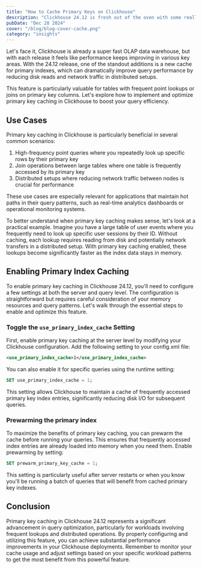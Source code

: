 ```yaml
---
title: "How to Cache Primary Keys on Clickhouse"
description: "Clickhouse 24.12 is fresh out of the oven with some really cool new features that enable even more efficient queries and cluster performance."
pubDate: "Dec 28 2024"
cover: "/blog/blog-cover-cache.png"
category: "insights"
---
```


Let's face it, Clickhouse is already a super fast OLAP data warehouse, but with each release it feels like performance keeps improving in various key areas. With the 24.12 release, one of the standout additions is a new cache for primary indexes, which can dramatically improve query performance by reducing disk reads and network traffic in distributed setups. 

This feature is particularly valuable for tables with frequent point lookups or joins on primary key columns. Let's explore how to implement and optimize primary key caching in Clickhouse to boost your query efficiency.

## Use Cases

Primary key caching in Clickhouse is particularly beneficial in several common scenarios:

1. High-frequency point queries where you repeatedly look up specific rows by their primary key
2. Join operations between large tables where one table is frequently accessed by its primary key
3. Distributed setups where reducing network traffic between nodes is crucial for performance

These use cases are especially relevant for applications that maintain hot paths in their query patterns, such as real-time analytics dashboards or operational monitoring systems.

To better understand when primary key caching makes sense, let's look at a practical example. Imagine you have a large table of user events where you frequently need to look up specific user sessions by their ID. Without caching, each lookup requires reading from disk and potentially network transfers in a distributed setup. With primary key caching enabled, these lookups become significantly faster as the index data stays in memory.

## Enabling Primary Index Caching

To enable primary key caching in Clickhouse 24.12, you'll need to configure a few settings at both the server and query level. The configuration is straightforward but requires careful consideration of your memory resources and query patterns. Let's walk through the essential steps to enable and optimize this feature.

### Toggle the `use_primary_index_cache` Setting

First, enable primary key caching at the server level by modifying your Clickhouse configuration. Add the following setting to your config.xml file:

```xml
<use_primary_index_cache>1</use_primary_index_cache>
```

You can also enable it for specific queries using the runtime setting:

```sql
SET use_primary_index_cache = 1;
```

This setting allows Clickhouse to maintain a cache of frequently accessed primary key index entries, significantly reducing disk I/O for subsequent queries.

### Prewarming the primary index

To maximize the benefits of primary key caching, you can prewarm the cache before running your queries. This ensures that frequently accessed index entries are already loaded into memory when you need them. Enable prewarming by setting:

```sql
SET prewarm_primary_key_cache = 1;
```

This setting is particularly useful after server restarts or when you know you'll be running a batch of queries that will benefit from cached primary key indexes.

## Conclusion

Primary key caching in Clickhouse 24.12 represents a significant advancement in query optimization, particularly for workloads involving frequent lookups and distributed operations. By properly configuring and utilizing this feature, you can achieve substantial performance improvements in your Clickhouse deployments. Remember to monitor your cache usage and adjust settings based on your specific workload patterns to get the most benefit from this powerful feature.